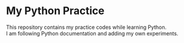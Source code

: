 # My Python Practice

This repository contains my practice codes while learning Python.  
I am following Python documentation and adding my own experiments.  
